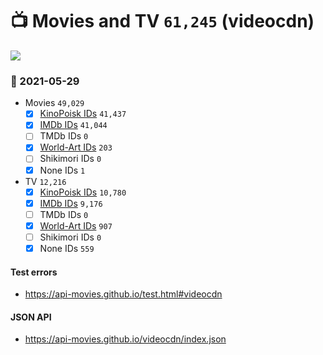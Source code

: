# :tv: Movies and TV `61,245` (videocdn)

<a href="https://API-Movies.github.io"><img src="https://API-Movies.github.io/banner.png?cache"></a>

### :date: 2021-05-29
- Movies `49,029`
  - [x] <a href="https://API-Movies.github.io/videocdn/movie_kinopoisk_ids.json">KinoPoisk IDs</a> `41,437`
  - [x] <a href="https://API-Movies.github.io/videocdn/movie_imdb_ids.json">IMDb IDs</a> `41,044`
  - [ ] TMDb IDs `0`
  - [x] <a href="https://API-Movies.github.io/videocdn/movie_world_art_ids.json">World-Art IDs</a> `203`
  - [ ] Shikimori IDs `0`
  - [x] None IDs `1`
- TV `12,216`
  - [x] <a href="https://API-Movies.github.io/videocdn/tv_kinopoisk_ids.json">KinoPoisk IDs</a> `10,780`
  - [x] <a href="https://API-Movies.github.io/videocdn/tv_imdb_ids.json">IMDb IDs</a> `9,176`
  - [ ] TMDb IDs `0`
  - [x] <a href="https://API-Movies.github.io/videocdn/tv_world_art_ids.json">World-Art IDs</a> `907`
  - [ ] Shikimori IDs `0`
  - [x] None IDs `559`
#### Test errors
- <a href='https://api-movies.github.io/test.html#videocdn'>https://api-movies.github.io/test.html#videocdn</a>
#### JSON API
- <a href='https://api-movies.github.io/videocdn/index.json'>https://api-movies.github.io/videocdn/index.json</a>
